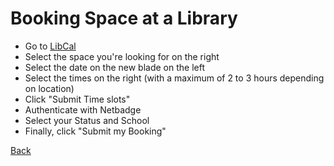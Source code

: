 # Booking Space at a Library

* Go to [LibCal](http://cal.lib.virginia.edu/)
* Select the space you're looking for on the right
* Select the date on the new blade on the left
* Select the times on the right (with a maximum of 2 to 3 hours depending on location)
* Click "Submit Time slots"
* Authenticate with Netbadge
* Select your Status and School
* Finally, click "Submit my Booking"

[Back](../index.md)